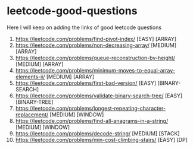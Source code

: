 # leetcode-good-questions
Here I will keep on adding the links of good leetcode questions

1. https://leetcode.com/problems/find-pivot-index/ [EASY] [ARRAY]
2. https://leetcode.com/problems/non-decreasing-array/ [MEDIUM] [ARRAY]
3. https://leetcode.com/problems/queue-reconstruction-by-height/ [MEDIUM] [ARRAY]
4. https://leetcode.com/problems/minimum-moves-to-equal-array-elements-ii/ [MEDIUM] [ARRAY]
5. https://leetcode.com/problems/first-bad-version/ [EASY] [BINARY-SEARCH]
6. https://leetcode.com/problems/validate-binary-search-tree/ [EASY] [BINARY-TREE]
7. https://leetcode.com/problems/longest-repeating-character-replacement/ [MEDIUM] [WINDOW]
8. https://leetcode.com/problems/find-all-anagrams-in-a-string/ [MEDIUM] [WINDOW]
9. https://leetcode.com/problems/decode-string/ [MEDIUM] [STACK]
10. https://leetcode.com/problems/min-cost-climbing-stairs/ [EASY] [DP]
